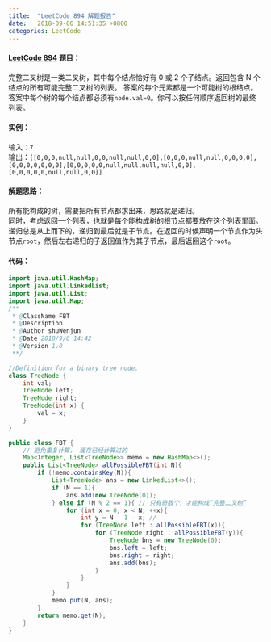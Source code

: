 ```yaml
---
title:  "LeetCode 894 解题报告"
date:   2018-09-06 14:51:35 +0800
categories: LeetCode
---
```

#### [LeetCode 894] 题目：  
完整二叉树是一类二叉树，其中每个结点恰好有 0 或 2 个子结点。返回包含 N 个结点的所有可能完整二叉树的列表。 
答案的每个元素都是一个可能树的根结点。答案中每个树的每个结点都必须有`node.val=0`。你可以按任何顺序返回树的最终列表。  

#### 实例：  
输入：`7`  
输出：`[[0,0,0,null,null,0,0,null,null,0,0],[0,0,0,null,null,0,0,0,0],[0,0,0,0,0,0,0],[0,0,0,0,0,null,null,null,null,0,0],[0,0,0,0,0,null,null,0,0]]`

#### 解题思路：   
所有能构成的树，需要把所有节点都求出来，思路就是递归。  
同时，考虑返回一个列表，也就是每个能构成树的根节点都要放在这个列表里面。  
递归总是从上而下的，递归到最后就是子节点。在返回的时候声明一个节点作为头节点`root`，然后左右递归的子返回值作为其子节点，最后返回这个`root`。  

#### 代码：  
```java
import java.util.HashMap;
import java.util.LinkedList;
import java.util.List;
import java.util.Map;
/**
 * @ClassName FBT
 * @Description
 * @Author shuWenjun
 * @Date 2018/9/6 14:42
 * @Version 1.0
 **/

//Definition for a binary tree node.
class TreeNode {
    int val;
    TreeNode left;
    TreeNode right;
    TreeNode(int x) {
        val = x;
    }
}

public class FBT {
    // 避免重复计算， 缓存已经计算过的
    Map<Integer, List<TreeNode>> memo = new HashMap<>();
    public List<TreeNode> allPossibleFBT(int N){
        if (!memo.containsKey(N)){
            List<TreeNode> ans = new LinkedList<>();
            if (N == 1){
                ans.add(new TreeNode(0));
            } else if (N % 2 == 1){ // 只有奇数个，才能构成“完整二叉树”
                for (int x = 0; x < N; ++x){
                    int y = N - 1 - x; // 
                    for (TreeNode left : allPossibleFBT(x)){
                        for (TreeNode right : allPossibleFBT(y)){
                            TreeNode bns = new TreeNode(0);
                            bns.left = left;
                            bns.right = right;
                            ans.add(bns);
                        }
                    }
                }
            }
            memo.put(N, ans);
        }
        return memo.get(N);
    }
}

```

[LeetCode 894]: https://leetcode.com/problems/all-possible-full-binary-trees/description


